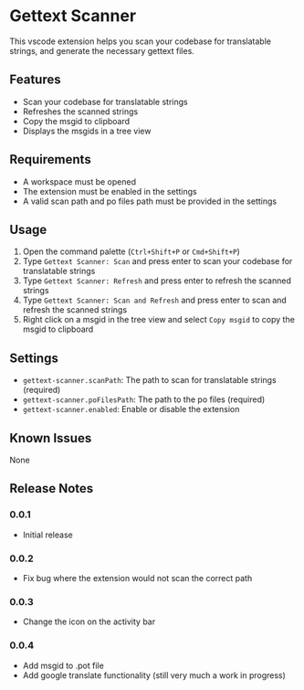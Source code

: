 # Gettext Scanner

This vscode extension helps you scan your codebase for translatable strings, and generate the necessary gettext files.

## Features

- Scan your codebase for translatable strings
- Refreshes the scanned strings
- Copy the msgid to clipboard
- Displays the msgids in a tree view

## Requirements

- A workspace must be opened
- The extension must be enabled in the settings
- A valid scan path and po files path must be provided in the settings

## Usage

1. Open the command palette (`Ctrl+Shift+P` or `Cmd+Shift+P`)
2. Type `Gettext Scanner: Scan` and press enter to scan your codebase for translatable strings
3. Type `Gettext Scanner: Refresh` and press enter to refresh the scanned strings
4. Type `Gettext Scanner: Scan and Refresh` and press enter to scan and refresh the scanned strings
5. Right click on a msgid in the tree view and select `Copy msgid` to copy the msgid to clipboard

## Settings

- `gettext-scanner.scanPath`: The path to scan for translatable strings (required)
- `gettext-scanner.poFilesPath`: The path to the po files (required)
- `gettext-scanner.enabled`: Enable or disable the extension

## Known Issues

None

## Release Notes

### 0.0.1

- Initial release

### 0.0.2

- Fix bug where the extension would not scan the correct path

### 0.0.3

- Change the icon on the activity bar

### 0.0.4

- Add msgid to .pot file
- Add google translate functionality (still very much a work in progress)
